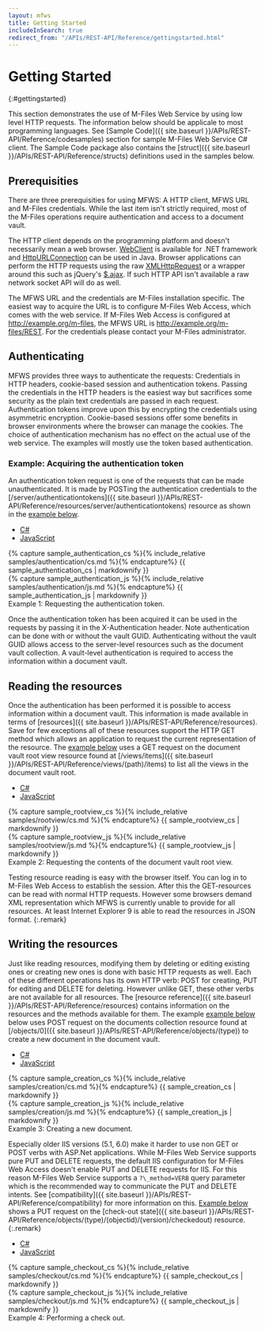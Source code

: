 ```yaml
---
layout: mfws
title: Getting Started
includeInSearch: true
redirect_from: "/APIs/REST-API/Reference/gettingstarted.html"
---
```


# Getting Started
{:#gettingstarted}

This section demonstrates the use of M-Files Web Service by using low level HTTP requests. The information below should be applicale to most programming languages. See [Sample Code]({{ site.baseurl }}/APIs/REST-API/Reference/codesamples) section for sample M-Files Web Service C# client. The Sample Code package also contains the [struct]({{ site.baseurl }}/APIs/REST-API/Reference/structs) definitions used in the samples below.

## Prerequisities

There are three prerequisities for using MFWS: A HTTP client, MFWS URL and M-Files credentials. While the last item isn't strictly required, most of the M-Files operations require authentication and access to a document vault.

The HTTP client depends on the programming platform and doesn't necessarily mean a web browser. [WebClient](http://msdn.microsoft.com/en-us/library/system.net.webclient.aspx) is available for .NET framework and [HttpURLConnection](http://docs.oracle.com/javase/6/docs/api/java/net/HttpURLConnection.html) can be used in Java. Browser applications can perform the HTTP requests using the raw [XMLHttpRequest](https://developer.mozilla.org/en-US/docs/DOM/XMLHttpRequest) or a wrapper around this such as jQuery's [\$.ajax](http://api.jquery.com/jQuery.ajax/). If such HTTP API isn't available a raw network socket API will do as well.

The MFWS URL and the credentials are M-Files installation specific. The easiest way to acquire the URL is to configure M-Files Web Access, which comes with the web service. If M-Files Web Access is configured at http://example.org/m-files, the MFWS URL is http://example.org/m-files/REST. For the credentials please contact your M-Files administrator.

## Authenticating

MFWS provides three ways to authenticate the requests: Credentials in HTTP headers, cookie-based session and authentication tokens. Passing the credentials in the HTTP headers is the easiest way but sacrifices some security as the plain text credentials are passed in each request. Authentication tokens improve upon this by encrypting the credentials using asymmetric encryption. Cookie-based sessions offer some benefits in browser environments where the browser can manage the cookies. The choice of authentication mechanism has no effect on the actual use of the web service. The examples will mostly use the token based authentication.

### Example: Acquiring the authentication token

An authentication token request is one of the requests that can be made unauthenticated. It is made by POSTing the authentication credentials to the [/server/authenticationtokens]({{ site.baseurl }}/APIs/REST-API/Reference/resources/server/authenticationtokens) resource as shown in the [example below](#example-1).

<div class="sample" id="example-1">
	<div class="sample-code">
		<ul>
			<li><a href="#example-1-code-cs">C#</a></li>
			<li><a href="#example-1-code-js">JavaScript</a></li>
		</ul>
		<div id="example-1-code-cs">
			{% capture sample_authentication_cs %}{% include_relative samples/authentication/cs.md %}{% endcapture%}
			{{ sample_authentication_cs | markdownify }}
		</div>
		<div id="example-1-code-js">
			{% capture sample_authentication_js %}{% include_relative samples/authentication/js.md %}{% endcapture%}
			{{ sample_authentication_js | markdownify }}
		</div>
	</div>
	<div class="caption">
		<span class="caption-label">Example 1:</span>
		Requesting the authentication token.
	</div>
</div>

Once the authentication token has been acquired it can be used in the requests by passing it in the X-Authentication header. Note authentication can be done with or without the vault GUID. Authenticating without the vault GUID allows access to the server-level resources such as the document vault collection. A vault-level authentication is required to access the information within a document vault.

## Reading the resources

Once the authentication has been performed it is possible to access information within a document vault. This information is made available in terms of [resources]({{ site.baseurl }}/APIs/REST-API/Reference/resources). Save for few exceptions all of these resources support the HTTP GET method which allows an application to request the current representation of the resource. The [example below](#example-2) uses a GET request on the document vault root view resource found at [/views/items]({{ site.baseurl }}/APIs/REST-API/Reference/views/(path)/items) to list all the views in the document vault root.

<div class="sample" id="example-2">
	<div class="sample-code">
		<ul>
			<li><a href="#example-2-code-cs">C#</a></li>
			<li><a href="#example-2-code-js">JavaScript</a></li>
		</ul>
		<div id="example-2-code-cs">
			{% capture sample_rootview_cs %}{% include_relative samples/rootview/cs.md %}{% endcapture%}
			{{ sample_rootview_cs | markdownify }}
		</div>
		<div id="example-2-code-js">
			{% capture sample_rootview_js %}{% include_relative samples/rootview/js.md %}{% endcapture%}
			{{ sample_rootview_js | markdownify }}
		</div>
	</div>
	<div class="caption">
		<span class="caption-label">Example 2:</span>
		Requesting the contents of the document vault root view.
	</div>
</div>

Testing resource reading is easy with the browser itself. You can log in to M-Files Web Access to establish the session. After this the GET-resources can be read with normal HTTP requests. However some browsers demand XML representation which MFWS is currently unable to provide for all resources. At least Internet Explorer 9 is able to read the resources in JSON format.
{:.remark}

## Writing the resources

Just like reading resources, modifying them by deleting or editing existing ones or creating new ones is done with basic HTTP requests as well. Each of these different operations has its own HTTP verb: POST for creating, PUT for editing and DELETE for deleting. However unlike GET, these other verbs are not available for all resources. The [resource reference]({{ site.baseurl }}/APIs/REST-API/Reference/resources) contains information on the resources and the methods available for them. The example [example below](#example-3) below uses POST request on the documents collection resource found at [/objects/0]({{ site.baseurl }}/APIs/REST-API/Reference/objects/(type)) to create a new document in the document vault.

<div class="sample" id="example-3">
	<div class="sample-code">
		<ul>
			<li><a href="#example-3-code-cs">C#</a></li>
			<li><a href="#example-3-code-js">JavaScript</a></li>
		</ul>
		<div id="example-3-code-cs">
			{% capture sample_creation_cs %}{% include_relative samples/creation/cs.md %}{% endcapture%}
			{{ sample_creation_cs | markdownify }}
		</div>
		<div id="example-3-code-js">
			{% capture sample_creation_js %}{% include_relative samples/creation/js.md %}{% endcapture%}
			{{ sample_creation_js | markdownify }}
		</div>
	</div>
	<div class="caption">
		<span class="caption-label">Example 3:</span>
		Creating a new document.
	</div>
</div>

Especially older IIS versions (5.1, 6.0) make it harder to use non GET or POST verbs with ASP.Net applications. While M-Files Web Service supports pure PUT and DELETE requests, the default IIS configuration for M-Files Web Access doesn't enable PUT and DELETE requests for IIS. For this reason M-Files Web Service supports a `?\_method=VERB` query parameter which is the recommended way to communicate the PUT and DELETE intents. See [compatibility]({{ site.baseurl }}/APIs/REST-API/Reference/compatibility) for more information on this. [Example below](#example-4) shows a PUT request on the [check-out state]({{ site.baseurl }}/APIs/REST-API/Reference/objects/(type)/(objectid)/(version)/checkedout) resource.
{:.remark}

<div class="sample" id="example-4">
	<div class="sample-code">
		<ul>
			<li><a href="#example-4-code-cs">C#</a></li>
			<li><a href="#example-4-code-js">JavaScript</a></li>
		</ul>
		<div id="example-4-code-cs">
			{% capture sample_checkout_cs %}{% include_relative samples/checkout/cs.md %}{% endcapture%}
			{{ sample_checkout_cs | markdownify }}
		</div>
		<div id="example-4-code-js">
			{% capture sample_checkout_js %}{% include_relative samples/checkout/js.md %}{% endcapture%}
			{{ sample_checkout_js | markdownify }}
		</div>
	</div>
	<div class="caption">
		<span class="caption-label">Example 4:</span>
		Performing a check out.
	</div>
</div>

